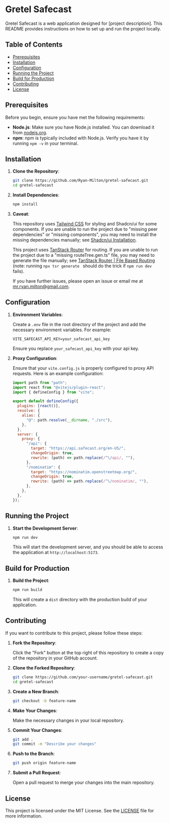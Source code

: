 # Gretel Safecast

Gretel Safecast is a web application designed for [project description]. This README provides instructions on how to set up and run the project locally.

## Table of Contents

- [Prerequisites](#prerequisites)
- [Installation](#installation)
- [Configuration](#configuration)
- [Running the Project](#running-the-project)
- [Build for Production](#build-for-production)
- [Contributing](#contributing)
- [License](#license)

## Prerequisites

Before you begin, ensure you have met the following requirements:

- **Node.js**: Make sure you have Node.js installed. You can download it from [nodejs.org](https://nodejs.org/).
- **npm**: npm is typically included with Node.js. Verify you have it by running `npm -v` in your terminal.

## Installation

1. **Clone the Repository**:

   ```bash
   git clone https://github.com/Ryan-Milton/gretel-safecast.git
   cd gretel-safecast
   ```

2. **Install Dependencies**:

   ```bash
   npm install
   ```

3. **Caveat**:

   This repository uses [Tailwind CSS](https://tailwindcss.com/) for styling and Shadcn/ui for some components. If you are unable to run the project due to "missing peer dependencies" or "missing components", you may need to install the missing dependencies manually; see [Shadcn/ui Installation](https://ui.shadcn.com/docs/installation/vite).

   This project uses [TanStack Router](https://tanstack.com/router/v1/docs/overview) for routing. If you are unable to run the project due to a "missing routeTree.gen.ts" file, you may need to generate the file manually; see [TanStack Router | File Based Routing](https://tanstack.com/router/latest/docs/framework/react/guide/file-based-routing#using-the-generate-command) (note: running `npx tsr generate ` should do the trick if `npm run dev` fails).

   If you have further issues, please open an issue or email me at mr.ryan.milton@gmail.com.

## Configuration

1. **Environment Variables**:

   Create a `.env` file in the root directory of the project and add the necessary environment variables. For example:

   ```env
   VITE_SAFECAST_API_KEY=your_safecast_api_key
   ```

   Ensure you replace `your_safecast_api_key` with your api key.

2. **Proxy Configuration**:

   Ensure that your `vite.config.js` is properly configured to proxy API requests. Here is an example configuration:

   ```javascript
   import path from "path";
   import react from "@vitejs/plugin-react";
   import { defineConfig } from "vite";

   export default defineConfig({
     plugins: [react()],
     resolve: {
       alias: {
         "@": path.resolve(__dirname, "./src"),
       },
     },
     server: {
       proxy: {
         "/api": {
           target: "https://api.safecast.org/en-US/",
           changeOrigin: true,
           rewrite: (path) => path.replace(/^\/api/, ""),
         },
         "/nominatim": {
           target: "https://nominatim.openstreetmap.org/",
           changeOrigin: true,
           rewrite: (path) => path.replace(/^\/nominatim/, ""),
         },
       },
     },
   });
   ```

## Running the Project

1. **Start the Development Server**:

   ```bash
   npm run dev
   ```

   This will start the development server, and you should be able to access the application at `http://localhost:5173`.

## Build for Production

1. **Build the Project**:

   ```bash
   npm run build
   ```

   This will create a `dist` directory with the production build of your application.

## Contributing

If you want to contribute to this project, please follow these steps:

1. **Fork the Repository**:

   Click the "Fork" button at the top right of this repository to create a copy of the repository in your GitHub account.

2. **Clone the Forked Repository**:

   ```bash
   git clone https://github.com/your-username/gretel-safecast.git
   cd gretel-safecast
   ```

3. **Create a New Branch**:

   ```bash
   git checkout -b feature-name
   ```

4. **Make Your Changes**:

   Make the necessary changes in your local repository.

5. **Commit Your Changes**:

   ```bash
   git add .
   git commit -m "Describe your changes"
   ```

6. **Push to the Branch**:

   ```bash
   git push origin feature-name
   ```

7. **Submit a Pull Request**:

   Open a pull request to merge your changes into the main repository.

## License

This project is licensed under the MIT License. See the [LICENSE](LICENSE) file for more information.
